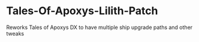 # Tales-Of-Apoxys-Lilith-Patch
Reworks Tales of Apoxys DX to have multiple ship upgrade paths and other tweaks
